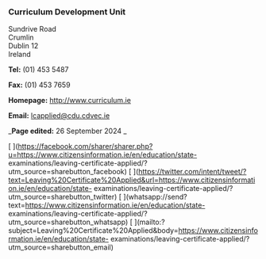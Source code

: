 ###  Curriculum Development Unit

Sundrive Road  
Crumlin  
Dublin 12  
Ireland

**Tel:** (01) 453 5487

**Fax:** (01) 453 7659

**Homepage:** [ http://www.curriculum.ie ](http://www.curriculum.ie)

**Email:** [ lcapplied@cdu.cdvec.ie ](mailto:lcapplied@cdu.cdvec.ie)

_**Page edited:** 26 September 2024 _

[
](https://facebook.com/sharer/sharer.php?u=https://www.citizensinformation.ie/en/education/state-
examinations/leaving-certificate-applied/?utm_source=sharebutton_facebook) [
](https://twitter.com/intent/tweet/?text=Leaving%20Certificate%20Applied&url=https://www.citizensinformation.ie/en/education/state-
examinations/leaving-certificate-applied/?utm_source=sharebutton_twitter) [
](whatsapp://send?text=https://www.citizensinformation.ie/en/education/state-
examinations/leaving-certificate-applied/?utm_source=sharebutton_whatsapp) [
](mailto:?subject=Leaving%20Certificate%20Applied&body=https://www.citizensinformation.ie/en/education/state-
examinations/leaving-certificate-applied/?utm_source=sharebutton_email) [
](javascript:void\(0\))
